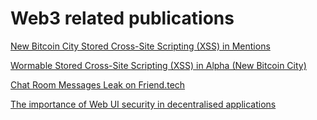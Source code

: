 # Web3 related publications
[New Bitcoin City Stored Cross-Site Scripting (XSS) in Mentions](https://h0wl.substack.com/p/new-bitcoin-city-stored-cross-site)

[Wormable Stored Cross-Site Scripting (XSS) in Alpha (New Bitcoin City)](https://open.substack.com/pub/h0wl/p/wormable-stored-cross-site-scripting)

[Chat Room Messages Leak on Friend.tech](https://h0wl.substack.com/p/chat-room-messages-leak-on-friendtech)

[The importance of Web UI security in decentralised applications](https://h0wl.substack.com/p/the-importance-of-web-ui-security)  
